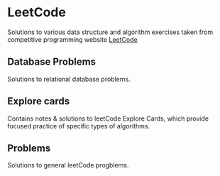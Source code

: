 # LeetCode
Solutions to various data structure and algorithm exercises taken from competitive programming website [LeetCode](https://leetcode.com/)


## Database Problems
Solutions to relational database problems.


## Explore cards
Contains notes & solutions to leetCode Explore Cards, which provide focused practice of specific types of algorithms.


## Problems
Solutions to general leetCode progblems.
